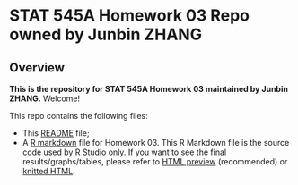 # STAT 545A Homework 03 Repo owned by Junbin ZHANG

## Overview

**This is the repository for STAT 545A Homework 03 maintained by Junbin ZHANG.** Welcome!

This repo contains the following files:
- This [README](README.md) file; 
- A [R markdown](hw03_gapminder.rmd) file for Homework 03. This R Markdown file is the source code used by R Studio only. If you want to see the final results/graphs/tables, please refer to [HTML preview](https://cdn.rawgit.com/STAT545-UBC-students/hw03-zjbthomas/2ecc547a/hw03_gapminder.html) (recommended) or [knitted HTML](hw03_gapminder.html).
